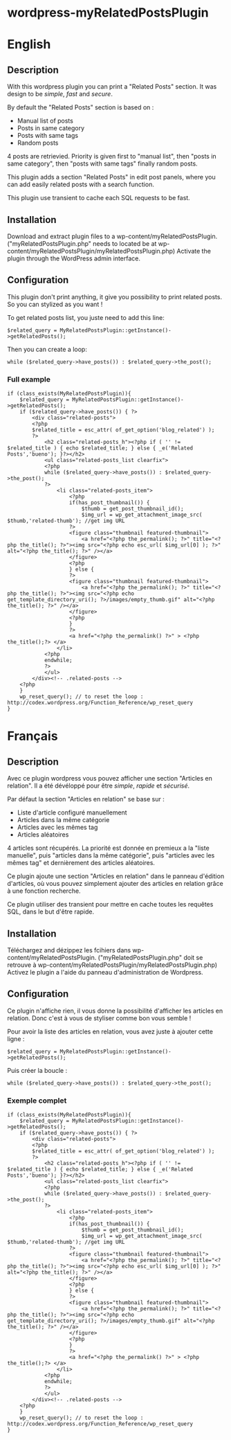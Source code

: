 # wordpress-myRelatedPostsPlugin
# English
## Description
With this wordpress plugin you can print a "Related Posts" section.
It was design to be *simple*, *fast* and *secure*.

By default the "Related Posts" section is based on :
* Manual list of posts
* Posts in same category
* Posts with same tags
* Random posts

4 posts are retrievied.
Priority is given first to "manual list", then "posts in same category", then "posts with same tags" finally random posts.

This plugin adds a section "Related Posts" in edit post panels, where you can add easily related posts with a search function.

This plugin use transient to cache each SQL requests to be fast.

## Installation
Download and extract plugin files to a wp-content/myRelatedPostsPlugin.
("myRelatedPostsPlugin.php" needs to located be at wp-content/myRelatedPostsPlugin/myRelatedPostsPlugin.php)
Activate the plugin through the WordPress admin interface.

## Configuration
This plugin don't print anything, it give you possibility to print related posts. So you can stylized as you want !

To get related posts list, you juste need to add this line:

    $related_query = MyRelatedPostsPlugin::getInstance()->getRelatedPosts();
    
Then you can create a loop:

    while ($related_query->have_posts()) : $related_query->the_post();
    
### Full example
    if (class_exists(MyRelatedPostsPlugin)){
        $related_query = MyRelatedPostsPlugin::getInstance()->getRelatedPosts();
        if ($related_query->have_posts()) {	?>
		    <div class="related-posts">
			<?php
			$related_title = esc_attr( of_get_option('blog_related') );
			?>
				<h2 class="related-posts_h"><?php if ( '' != $related_title ) { echo $related_title; } else { _e('Related Posts','bueno'); }?></h2>
				<ul class="related-posts_list clearfix">
				<?php
				while ($related_query->have_posts()) : $related_query->the_post();
				?>
					<li class="related-posts_item">
						<?php
						if(has_post_thumbnail()) {
							$thumb = get_post_thumbnail_id();
							$img_url = wp_get_attachment_image_src( $thumb,'related-thumb'); //get img URL
						?>
						<figure class="thumbnail featured-thumbnail">
							<a href="<?php the_permalink(); ?>" title="<?php the_title(); ?>"><img src="<?php echo esc_url( $img_url[0] ); ?>" alt="<?php the_title(); ?>" /></a>
						</figure>
						<?php
						} else {
						?>
						<figure class="thumbnail featured-thumbnail">
							<a href="<?php the_permalink(); ?>" title="<?php the_title(); ?>"><img src="<?php echo get_template_directory_uri(); ?>/images/empty_thumb.gif" alt="<?php the_title(); ?>" /></a>
						</figure>
						<?php
						}
						?>
						<a href="<?php the_permalink() ?>" > <?php the_title();?> </a>
					</li>
				<?php
				endwhile;
				?>
				</ul>
		    </div><!-- .related-posts -->
	    <?php 
	    }
	    wp_reset_query(); // to reset the loop : http://codex.wordpress.org/Function_Reference/wp_reset_query
    }
# Français
## Description
Avec ce plugin wordpress vous pouvez afficher une section "Articles en relation".
Il a été dévéloppé pour être *simple*, *rapide* et *sécurisé*.

Par défaut la section "Articles en relation" se base sur :
* Liste d'article configuré manuellement
* Articles dans la même catégorie
* Articles avec les mêmes tag
* Articles aléatoires

4 articles sont récupérés.
La priorité est donnée en premieux a la "liste manuelle", puis "articles dans la même catégorie", puis "articles avec les mêmes tag" et dernièrement des articles aléatoires.

Ce plugin ajoute une section "Articles en relation" dans le panneau d'édition d'articles, où vous pouvez simplement ajouter des articles en relation grâce à une fonction recherche.

Ce plugin utiliser des transient pour mettre en cache toutes les requêtes SQL, dans le but d'être rapide.

## Installation
Téléchargez and dézippez les fcihiers dans wp-content/myRelatedPostsPlugin.
("myRelatedPostsPlugin.php" doit se retrouve à wp-content/myRelatedPostsPlugin/myRelatedPostsPlugin.php)
Activez le plugin a l'aide du panneau d'administration de Wordpress.

## Configuration
Ce plugin n'affiche rien, il vous donne la possibilité d'afficher les articles en relation. Donc c'est à vous de styliser comme bon vous semble !

Pour avoir la liste des articles en relation, vous avez juste à ajouter cette ligne :

    $related_query = MyRelatedPostsPlugin::getInstance()->getRelatedPosts();
    
Puis créer la boucle :

    while ($related_query->have_posts()) : $related_query->the_post();
    
### Exemple complet
    if (class_exists(MyRelatedPostsPlugin)){
        $related_query = MyRelatedPostsPlugin::getInstance()->getRelatedPosts();
        if ($related_query->have_posts()) {	?>
		    <div class="related-posts">
			<?php
			$related_title = esc_attr( of_get_option('blog_related') );
			?>
				<h2 class="related-posts_h"><?php if ( '' != $related_title ) { echo $related_title; } else { _e('Related Posts','bueno'); }?></h2>
				<ul class="related-posts_list clearfix">
				<?php
				while ($related_query->have_posts()) : $related_query->the_post();
				?>
					<li class="related-posts_item">
						<?php
						if(has_post_thumbnail()) {
							$thumb = get_post_thumbnail_id();
							$img_url = wp_get_attachment_image_src( $thumb,'related-thumb'); //get img URL
						?>
						<figure class="thumbnail featured-thumbnail">
							<a href="<?php the_permalink(); ?>" title="<?php the_title(); ?>"><img src="<?php echo esc_url( $img_url[0] ); ?>" alt="<?php the_title(); ?>" /></a>
						</figure>
						<?php
						} else {
						?>
						<figure class="thumbnail featured-thumbnail">
							<a href="<?php the_permalink(); ?>" title="<?php the_title(); ?>"><img src="<?php echo get_template_directory_uri(); ?>/images/empty_thumb.gif" alt="<?php the_title(); ?>" /></a>
						</figure>
						<?php
						}
						?>
						<a href="<?php the_permalink() ?>" > <?php the_title();?> </a>
					</li>
				<?php
				endwhile;
				?>
				</ul>
		    </div><!-- .related-posts -->
	    <?php 
	    }
	    wp_reset_query(); // to reset the loop : http://codex.wordpress.org/Function_Reference/wp_reset_query
    }
